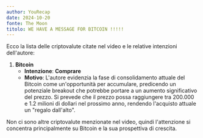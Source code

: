 ```yaml
---
author: YouRecap
date: 2024-10-20
fonte: The Moon
titolo: WE HAVE A MESSAGE FOR BITCOIN !!!!!
---
```


Ecco la lista delle criptovalute citate nel video e le relative intenzioni dell'autore:

1. **Bitcoin**
   - **Intenzione**: **Comprare**
   - **Motivo**: L'autore evidenzia la fase di consolidamento attuale del Bitcoin come un'opportunità per accumulare, predicendo un potenziale breakout che potrebbe portare a un aumento significativo del prezzo. Si prevede che il prezzo possa raggiungere tra 200.000 e 1.2 milioni di dollari nel prossimo anno, rendendo l'acquisto attuale un "regalo dall'alto".

Non ci sono altre criptovalute menzionate nel video, quindi l'attenzione si concentra principalmente su Bitcoin e la sua prospettiva di crescita.
